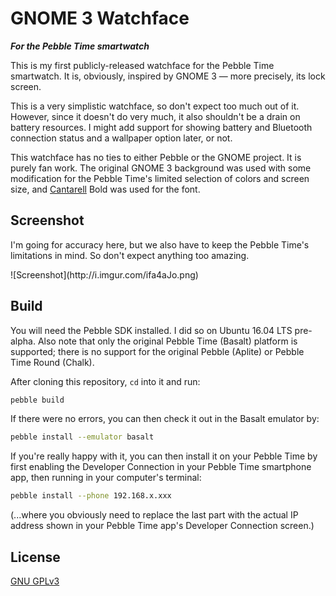 # GNOME 3 Watchface
***For the Pebble Time smartwatch***

This is my first publicly-released watchface for the Pebble Time smartwatch. It
is, obviously, inspired by GNOME 3 &mdash; more precisely, its lock screen.

This is a very simplistic watchface, so don't expect too much out of it.
However, since it doesn't do very much, it also shouldn't be a drain on battery
resources. I might add support for showing battery and Bluetooth connection
status and a wallpaper option later, or not.

This watchface has no ties to either Pebble or the GNOME project. It is purely
fan work. The original GNOME 3 background was used with some modification for
the Pebble Time's limited selection of colors and screen size, and
[Cantarell](https://www.google.com/fonts/specimen/Cantarell) Bold was used for
the font.

## Screenshot

I'm going for accuracy here, but we also have to keep the Pebble Time's
limitations in mind. So don't expect anything too amazing.

<div style="display: block; margin-left: auto; margin-right: auto;">![Screenshot](http://i.imgur.com/ifa4aJo.png)</div>

## Build

You will need the Pebble SDK installed. I did so on Ubuntu 16.04 LTS pre-alpha.
Also note that only the original Pebble Time (Basalt) platform is supported;
there is no support for the original Pebble (Aplite) or Pebble Time Round
(Chalk).

After cloning this repository, `cd` into it and run:

```bash
pebble build
```

If there were no errors, you can then check it out in the Basalt emulator by:

```bash
pebble install --emulator basalt
```

If you're really happy with it, you can then install it on your Pebble Time by
first enabling the Developer Connection in your Pebble Time smartphone app,
then running in your computer's terminal:

```bash
pebble install --phone 192.168.x.xxx
```

(...where you obviously need to replace the last part with the actual IP
address shown in your Pebble Time app's Developer Connection screen.)

## License
[GNU GPLv3](http://www.gnu.org/licenses/gpl-3.0.en.html)
